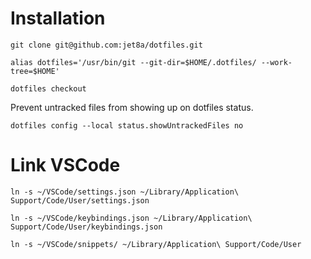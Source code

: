 # Installation

 ```
 git clone git@github.com:jet8a/dotfiles.git
 ```

 ```
 alias dotfiles='/usr/bin/git --git-dir=$HOME/.dotfiles/ --work-tree=$HOME'
 ```

 ```
 dotfiles checkout
 ```

 Prevent untracked files from showing up on dotfiles status.
 ```
 dotfiles config --local status.showUntrackedFiles no
 ```

 # Link VSCode
 ```
 ln -s ~/VSCode/settings.json ~/Library/Application\ Support/Code/User/settings.json
 ```

 ```
 ln -s ~/VSCode/keybindings.json ~/Library/Application\ Support/Code/User/keybindings.json
 ```

 ```
 ln -s ~/VSCode/snippets/ ~/Library/Application\ Support/Code/User
 ```
